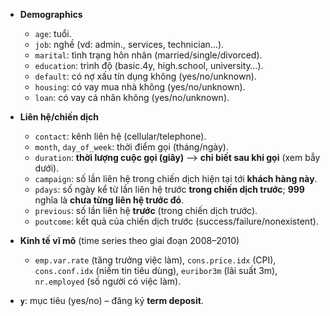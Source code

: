 * **Demographics**

  * `age`: tuổi.
  * `job`: nghề (vd: admin., services, technician…).
  * `marital`: tình trạng hôn nhân (married/single/divorced).
  * `education`: trình độ (basic.4y, high.school, university…).
  * `default`: có nợ xấu tín dụng không (yes/no/unknown).
  * `housing`: có vay mua nhà không (yes/no/unknown).
  * `loan`: có vay cá nhân không (yes/no/unknown).
* **Liên hệ/chiến dịch**

  * `contact`: kênh liên hệ (cellular/telephone).
  * `month`, `day_of_week`: thời điểm gọi (tháng/ngày).
  * `duration`: **thời lượng cuộc gọi (giây)** ⟶ **chỉ biết sau khi gọi** (xem bẫy dưới).
  * `campaign`: số lần liên hệ trong chiến dịch hiện tại tới **khách hàng này**.
  * `pdays`: số ngày kể từ lần liên hệ trước **trong chiến dịch trước**; **999** nghĩa là **chưa từng liên hệ trước đó**.
  * `previous`: số lần liên hệ **trước** (trong chiến dịch trước).
  * `poutcome`: kết quả của chiến dịch trước (success/failure/nonexistent).
* **Kinh tế vĩ mô** (time series theo giai đoạn 2008–2010)

  * `emp.var.rate` (tăng trưởng việc làm), `cons.price.idx` (CPI), `cons.conf.idx` (niềm tin tiêu dùng), `euribor3m` (lãi suất 3m), `nr.employed` (số người có việc làm).
* **`y`**: mục tiêu (yes/no) – đăng ký **term deposit**.
